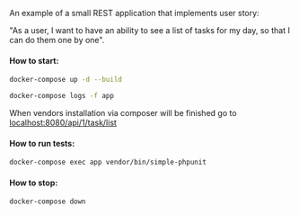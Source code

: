 An example of a small REST application that implements user story:

"As a user, I want to have an ability to see a list of tasks for my day, so that I can do them one by one".

#### How to start:

```bash
docker-compose up -d --build
```

```bash
docker-compose logs -f app
```

When vendors installation via composer will be finished go to [localhost:8080/api/1/task/list](http://localhost:8080/api/1/task/list)

#### How to run tests:

```bash
docker-compose exec app vendor/bin/simple-phpunit
```

#### How to stop:

```bash
docker-compose down
```
